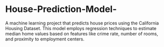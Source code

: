 # House-Prediction-Model-

A machine learning project that predicts house prices using the California Housing Dataset. This model employs regression techniques to estimate median home values based on features like crime rate, number of rooms, and proximity to employment centers.